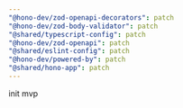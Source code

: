 ```yaml
---
"@hono-dev/zod-openapi-decorators": patch
"@hono-dev/zod-body-validator": patch
"@shared/typescript-config": patch
"@hono-dev/zod-openapi": patch
"@shared/eslint-config": patch
"@hono-dev/powered-by": patch
"@shared/hono-app": patch
---
```


init mvp

